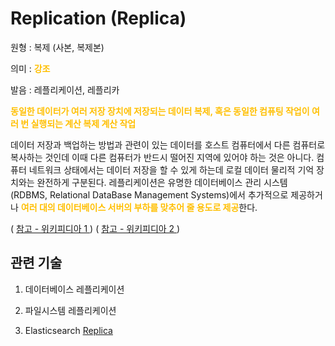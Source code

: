 # Replication (Replica)

원형 : 복제 (사본, 복제본)

의미  : <span style="color:#FFBF00; font-weight:bold;">강조</span>

발음 : 레플리케이션, 레플리카

<span style="color:#FFBF00; font-weight:bold;">동일한 데이터가 여러 저장 장치에 저장되는 데이터 복제, 혹은 동일한 컴퓨팅 작업이 여러 번 실행되는 계산 복제 계산 작업</span>

데이터 저장과 백업하는 방법과 관련이 있는 데이터를 호스트 컴퓨터에서 다른 컴퓨터로 복사하는 것인데 이때 다른 컴퓨터가 반드시 떨어진 지역에 있어야 하는 것은 아니다. 컴퓨터 네트워크 상태에서는 데이터 저장을 할 수 있게 하는데 로컬 데이터 물리적 기억 장치와는 완전하게 구분된다. 레플리케이션은 유명한 데이터베이스 관리 시스템 (RDBMS, Relational DataBase Management Systems)에서 추가적으로 제공하거나 <span style="color:#FFBF00; font-weight:bold;">여러 대의 데이터베이스 서버의 부하를 맞추어 줄 용도로 제공</span>한다.

( [ 참고 - 위키피디아 1 ](https://ko.wikipedia.org/wiki/%EB%A0%88%ED%94%8C%EB%A6%AC%EC%BC%80%EC%9D%B4%EC%85%98))
( [ 참고 - 위키피디아 2 ](https://en.wikipedia.org/wiki/Replication_(computing)))

## 관련 기술
1. 데이터베이스 레플리케이션

2. 파일시스템 레플리케이션

3. Elasticsearch [Replica](https://jiseok-woo.tistory.com/8)


